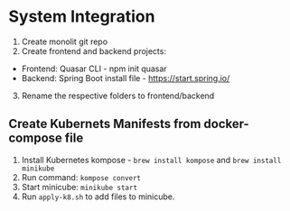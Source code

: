 # System Integration

1. Create monolit git repo
2. Create frontend and backend projects:

- Frontend: Quasar CLI - npm init quasar
- Backend: Spring Boot install file - https://start.spring.io/

3. Rename the respective folders to frontend/backend

## Create Kubernets Manifests from docker-compose file

1. Install Kubernetes kompose - `brew install kompose` and `brew install minikube`
2. Run command: `kompose convert`
3. Start minicube: `minikube start`
4. Run `apply-k8.sh` to add files to minicube.
